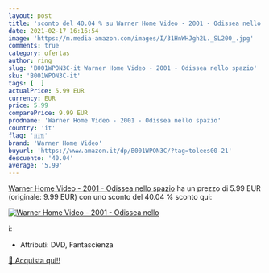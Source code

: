 ```yaml
---
layout: post
title: 'sconto del 40.04 % su Warner Home Video - 2001 - Odissea nello  '
date: 2021-02-17 16:16:54
image: 'https://m.media-amazon.com/images/I/31HnWHJgh2L._SL200_.jpg'
comments: true
category: ofertas
author: ring
slug: 'B001WPON3C-it Warner Home Video - 2001 - Odissea nello spazio'
sku: 'B001WPON3C-it'
tags: [  ]
actualPrice: 5.99 EUR
currency: EUR
price: 5.99
comparePrice: 9.99 EUR
prodname: 'Warner Home Video - 2001 - Odissea nello spazio'
country: 'it'
flag: '🇮🇹'
brand: 'Warner Home Video'
buyurl: 'https://www.amazon.it/dp/B001WPON3C/?tag=tolees00-21'
descuento: '40.04'
average: '5.99'
---
```


[Warner Home Video - 2001 - Odissea nello spazio](https://www.amazon.it/dp/B001WPON3C/?tag=tolees00-21) ha un prezzo di 5.99 EUR (originale: 9.99 EUR) con uno sconto del 40.04 % sconto qui:

[![Warner Home Video - 2001 - Odissea nello](https://m.media-amazon.com/images/I/31HnWHJgh2L._SL200_.jpg)](https://www.amazon.it/dp/B001WPON3C/?tag=tolees00-21)

ℹ️:

- Attributi: DVD, Fantascienza

[🛒 Acquista qui!!](https://www.amazon.it/dp/B001WPON3C/?tag=tolees00-21)
